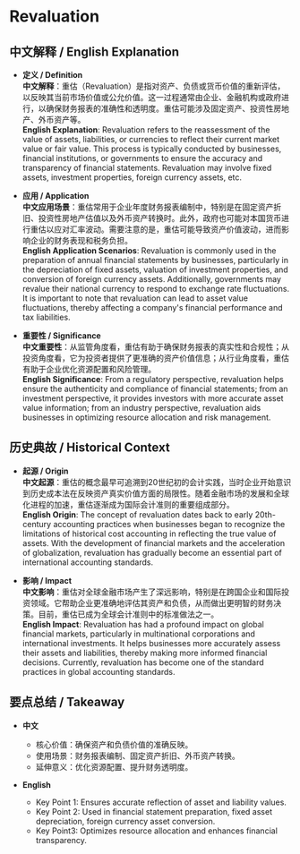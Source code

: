 # Revaluation

## 中文解释 / English Explanation

* **定义 / Definition**  
  **中文解释**：重估（Revaluation）是指对资产、负债或货币价值的重新评估，以反映其当前市场价值或公允价值。这一过程通常由企业、金融机构或政府进行，以确保财务报表的准确性和透明度。重估可能涉及固定资产、投资性房地产、外币资产等。  
  **English Explanation**: Revaluation refers to the reassessment of the value of assets, liabilities, or currencies to reflect their current market value or fair value. This process is typically conducted by businesses, financial institutions, or governments to ensure the accuracy and transparency of financial statements. Revaluation may involve fixed assets, investment properties, foreign currency assets, etc.

* **应用 / Application**  
  **中文应用场景**：重估常用于企业年度财务报表编制中，特别是在固定资产折旧、投资性房地产估值以及外币资产转换时。此外，政府也可能对本国货币进行重估以应对汇率波动。需要注意的是，重估可能导致资产价值波动，进而影响企业的财务表现和税务负担。  
  **English Application Scenarios**: Revaluation is commonly used in the preparation of annual financial statements by businesses, particularly in the depreciation of fixed assets, valuation of investment properties, and conversion of foreign currency assets. Additionally, governments may revalue their national currency to respond to exchange rate fluctuations. It is important to note that revaluation can lead to asset value fluctuations, thereby affecting a company's financial performance and tax liabilities.

* **重要性 / Significance**  
  **中文重要性**：从监管角度看，重估有助于确保财务报表的真实性和合规性；从投资角度看，它为投资者提供了更准确的资产价值信息；从行业角度看，重估有助于企业优化资源配置和风险管理。  
  **English Significance**: From a regulatory perspective, revaluation helps ensure the authenticity and compliance of financial statements; from an investment perspective, it provides investors with more accurate asset value information; from an industry perspective, revaluation aids businesses in optimizing resource allocation and risk management.

## 历史典故 / Historical Context

* **起源 / Origin**  
  **中文起源**：重估的概念最早可追溯到20世纪初的会计实践，当时企业开始意识到历史成本法在反映资产真实价值方面的局限性。随着金融市场的发展和全球化进程的加速，重估逐渐成为国际会计准则的重要组成部分。  
  **English Origin**: The concept of revaluation dates back to early 20th-century accounting practices when businesses began to recognize the limitations of historical cost accounting in reflecting the true value of assets. With the development of financial markets and the acceleration of globalization, revaluation has gradually become an essential part of international accounting standards.

* **影响 / Impact**  
  **中文影响**：重估对全球金融市场产生了深远影响，特别是在跨国企业和国际投资领域。它帮助企业更准确地评估其资产和负债，从而做出更明智的财务决策。目前，重估已成为全球会计准则中的标准做法之一。  
  **English Impact**: Revaluation has had a profound impact on global financial markets, particularly in multinational corporations and international investments. It helps businesses more accurately assess their assets and liabilities, thereby making more informed financial decisions. Currently, revaluation has become one of the standard practices in global accounting standards.

## 要点总结 / Takeaway

* **中文**  
  - 核心价值：确保资产和负债价值的准确反映。
  - 使用场景：财务报表编制、固定资产折旧、外币资产转换。
  - 延伸意义：优化资源配置、提升财务透明度。

* **English**  
  - Key Point 1: Ensures accurate reflection of asset and liability values.
  - Key Point 2: Used in financial statement preparation, fixed asset depreciation, foreign currency asset conversion.
   - Key Point3: Optimizes resource allocation and enhances financial transparency.